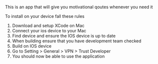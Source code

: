 This is an app that will give you motivational qoutes whenever you need it

To install on your device fall these rules
1) Download and setup XCode on Mac
2) Connect your ios device to your Mac
3) Find device and ensure the IOS device is up to date
4) When building ensure that you have development team checked
5) Build on IOS device
7) Go to Setting > General > VPN > Trust Developer
8) You should now be able to use the application 
